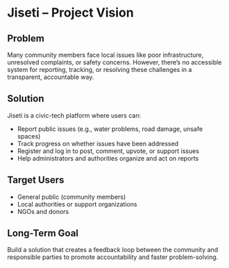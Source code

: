 #  Jiseti – Project Vision

##  Problem
Many community members face local issues like poor infrastructure, unresolved complaints, or safety concerns. However, there’s no accessible system for reporting, tracking, or resolving these challenges in a transparent, accountable way.

##  Solution
Jiseti is a civic-tech platform where users can:
- Report public issues (e.g., water problems, road damage, unsafe spaces)
- Track progress on whether issues have been addressed
- Register and log in to post, comment, upvote, or support issues
- Help administrators and authorities organize and act on reports

##  Target Users
- General public (community members)
- Local authorities or support organizations
- NGOs and donors

##  Long-Term Goal
Build a solution that creates a feedback loop between the community and responsible parties to promote accountability and faster problem-solving.

